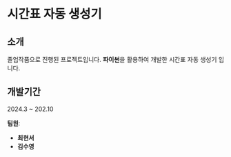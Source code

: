 # 시간표 자동 생성기

## 소개 
졸업작품으로 진행된 프로젝트입니다. **파이썬**을 활용하여 개발한 시간표 자동 생성기 입니다.

## 개발기간
2024.3 ~ 202.10

**팀원**:
- **최현서**
- **김수영**


  

